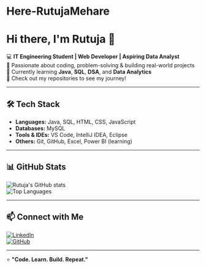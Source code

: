 # Here-RutujaMehare

# Hi there, I'm Rutuja 👋

💻 **IT Engineering Student | Web Developer | Aspiring Data Analyst**  
🚀 Passionate about coding, problem-solving & building real-world projects  
🌱 Currently learning **Java**, **SQL**, **DSA**, and **Data Analytics**  
📂 Check out my repositories to see my journey!

---

## 🛠 Tech Stack
- **Languages:** Java, SQL, HTML, CSS, JavaScript
- **Databases:** MySQL
- **Tools & IDEs:** VS Code, IntelliJ IDEA, Eclipse
- **Others:** Git, GitHub, Excel, Power BI (learning)

---

## 📊 GitHub Stats
![Rutuja's GitHub stats](https://github-readme-stats.vercel.app/api?username=YourUsername&show_icons=true&theme=tokyonight)  
![Top Languages](https://github-readme-stats.vercel.app/api/top-langs/?username=YourUsername&layout=compact&theme=tokyonight)

---

## 📫 Connect with Me
[![LinkedIn](https://img.shields.io/badge/LinkedIn-0077B5?style=for-the-badge&logo=linkedin&logoColor=white)](https://linkedin.com/in/your-linkedin)  
[![GitHub](https://img.shields.io/badge/GitHub-181717?style=for-the-badge&logo=github&logoColor=white)](https://github.com/YourUsername)

---

⭐ **"Code. Learn. Build. Repeat."**
